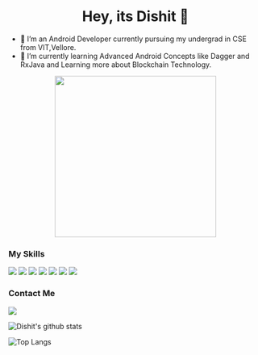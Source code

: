 <h1 align="center">Hey, its Dishit 👋</h1>

- 🔭 I’m an Android Developer currently pursuing my undergrad in CSE from VIT,Vellore.
- 🌱 I’m currently learning Advanced Android Concepts like Dagger and RxJava and Learning more about Blockchain Technology.  

   
 <div align="center">
   <img width="320px" src="https://media.giphy.com/media/llarwdtFqG63IlqUR1/giphy.gif"></img> 
</div>

### My Skills

<img src="https://img.shields.io/badge/android--%233DDC84.svg?&style=for-the-badge&logo=android&logoColor=white" /> <img src="https://img.shields.io/badge/java--%23007396.svg?&style=for-the-badge&logo=java&logoColor=white" /> <img src="https://img.shields.io/badge/kotlin--%230095D5.svg?&style=for-the-badge&logo=kotlin&logoColor=white" /> <img src="https://img.shields.io/badge/c++--%2300599C.svg?&style=for-the-badge&logo=c++&logoColor=white" /> <img src="https://img.shields.io/badge/react--%2361DAFB.svg?&style=for-the-badge&logo=react&logoColor=white" /> <img src="https://img.shields.io/badge/mysql--%234479A1.svg?&style=for-the-badge&logo=mysql&logoColor=white" /> <img src="https://img.shields.io/badge/git--%23F05032.svg?&style=for-the-badge&logo=git&logoColor=white" /> 

### Contact Me
[<img src="https://img.shields.io/badge/linkedin-%230077B5.svg?&style=for-the-badge&logo=linkedin&logoColor=white" />](https://www.linkedin.com/in/dishit-duggar-2765a0185/)

![Dishit's github stats](https://github-readme-stats.vercel.app/api?username=ddvader44&hide=contris,issues&theme=dark)

![Top Langs](https://github-readme-stats.vercel.app/api/top-langs/?username=ddvader44&layout=compact&theme=dark)  
